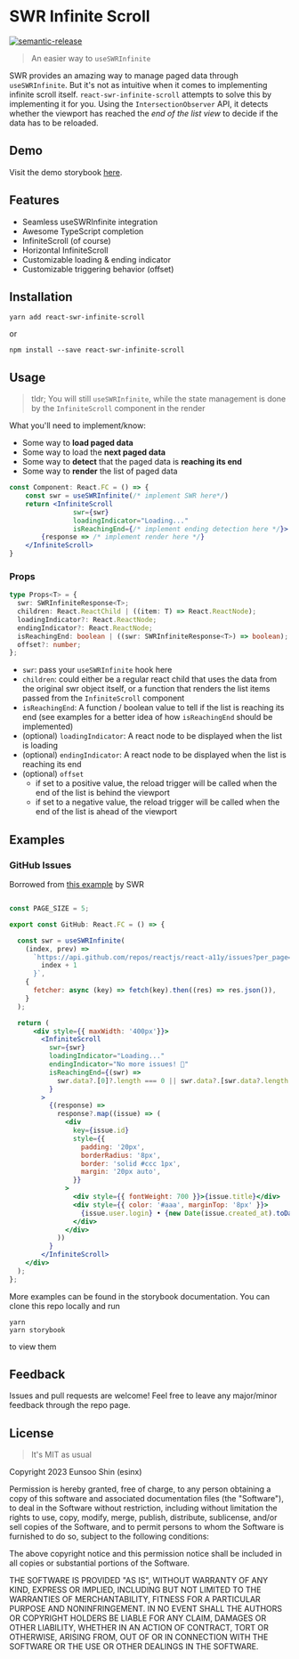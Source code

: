 # SWR Infinite Scroll

[![semantic-release](https://img.shields.io/badge/%20%20%F0%9F%93%A6%F0%9F%9A%80-semantic--release-e10079.svg)](https://github.com/semantic-release/semantic-release)

> An easier way to `useSWRInfinite`

SWR provides an amazing way to manage paged data through `useSWRInfinite`. But it's not as intuitive when it comes to implementing infinite scroll itself. `react-swr-infinite-scroll` attempts to solve this by implementing it for you. Using the `IntersectionObserver` API, it detects whether the viewport has reached the _end of the list view_ to decide if the data has to be reloaded.

## Demo

Visit the demo storybook [here](https://react-swr-infinite-scroll.vercel.app/).

## Features

- Seamless useSWRInfinite integration
- Awesome TypeScript completion
- InfiniteScroll (of course)
- Horizontal InfiniteScroll
- Customizable loading & ending indicator
- Customizable triggering behavior (offset)

## Installation

```shell
yarn add react-swr-infinite-scroll
```
or
```shell
npm install --save react-swr-infinite-scroll
```

## Usage

> tldr; You will still `useSWRInfinite`, while the state management is done by the `InfiniteScroll` component in the render

What you'll need to implement/know:
- Some way to **load paged data**
- Some way to load the **next paged data**
- Some way to **detect** that the paged data is **reaching its end**
- Some way to **render** the list of paged data

```jsx
const Component: React.FC = () => {
    const swr = useSWRInfinite(/* implement SWR here*/)
    return <InfiniteScroll
                swr={swr}
                loadingIndicator="Loading..."
                isReachingEnd={/* implement ending detection here */}>
        {response => /* implement render here */}
    </InfiniteScroll>
}
```

### Props

```typescript
type Props<T> = {
  swr: SWRInfiniteResponse<T>;
  children: React.ReactChild | ((item: T) => React.ReactNode);
  loadingIndicator?: React.ReactNode;
  endingIndicator?: React.ReactNode;
  isReachingEnd: boolean | ((swr: SWRInfiniteResponse<T>) => boolean);
  offset?: number;
};
```

- `swr`: pass your `useSWRInfinite` hook here
- `children`: could either be a regular react child that uses the data from the original swr object itself, or a function that renders the list items passed from the `InfiniteScroll` component
- `isReachingEnd`: A function / boolean value to tell if the list is reaching its end (see examples for a better idea of how `isReachingEnd` should be implemented)
- (optional) `loadingIndicator`: A react node to be displayed when the list is loading
- (optional) `endingIndicator`: A react node to be displayed when the list is reaching its end
- (optional) `offset`
  - if set to a positive value, the reload trigger will be called when the end of the list is behind the viewport
  - if set to a negative value, the reload trigger will be called when the end of the list is ahead of the viewport

## Examples

### GitHub Issues

Borrowed from [this example](https://swr.vercel.app/examples/infinite-loading) by SWR

```jsx

const PAGE_SIZE = 5;

export const GitHub: React.FC = () => {

  const swr = useSWRInfinite(
    (index, prev) =>
      `https://api.github.com/repos/reactjs/react-a11y/issues?per_page=${PAGE_SIZE}&page=${
        index + 1
      }`,
    {
      fetcher: async (key) => fetch(key).then((res) => res.json()),
    }
  );

  return (
      <div style={{ maxWidth: '400px'}}>
        <InfiniteScroll
          swr={swr}
          loadingIndicator="Loading..."
          endingIndicator="No more issues! 🎉"
          isReachingEnd={(swr) =>
            swr.data?.[0]?.length === 0 || swr.data?.[swr.data?.length - 1]?.length < PAGE_SIZE
          }
        >
          {(response) =>
            response?.map((issue) => (
              <div
                key={issue.id}
                style={{
                  padding: '20px',
                  borderRadius: '8px',
                  border: 'solid #ccc 1px',
                  margin: '20px auto',
                }}
              >
                <div style={{ fontWeight: 700 }}>{issue.title}</div>
                <div style={{ color: '#aaa', marginTop: '8px' }}>
                  {issue.user.login} • {new Date(issue.created_at).toDateString()}
                </div>
              </div>
            ))
          }
        </InfiniteScroll>
    </div>
  );
};
```

More examples can be found in the storybook documentation. You can clone this repo locally and run
```shell
yarn 
yarn storybook
```
to view them

## Feedback

Issues and pull requests are welcome! Feel free to leave any major/minor feedback through the repo page.

## License

> It's MIT as usual

Copyright 2023 Eunsoo Shin (esinx)

Permission is hereby granted, free of charge, to any person obtaining a copy of this software and associated documentation files (the "Software"), to deal in the Software without restriction, including without limitation the rights to use, copy, modify, merge, publish, distribute, sublicense, and/or sell copies of the Software, and to permit persons to whom the Software is furnished to do so, subject to the following conditions:

The above copyright notice and this permission notice shall be included in all copies or substantial portions of the Software.

THE SOFTWARE IS PROVIDED "AS IS", WITHOUT WARRANTY OF ANY KIND, EXPRESS OR IMPLIED, INCLUDING BUT NOT LIMITED TO THE WARRANTIES OF MERCHANTABILITY, FITNESS FOR A PARTICULAR PURPOSE AND NONINFRINGEMENT. IN NO EVENT SHALL THE AUTHORS OR COPYRIGHT HOLDERS BE LIABLE FOR ANY CLAIM, DAMAGES OR OTHER LIABILITY, WHETHER IN AN ACTION OF CONTRACT, TORT OR OTHERWISE, ARISING FROM, OUT OF OR IN CONNECTION WITH THE SOFTWARE OR THE USE OR OTHER DEALINGS IN THE SOFTWARE.

